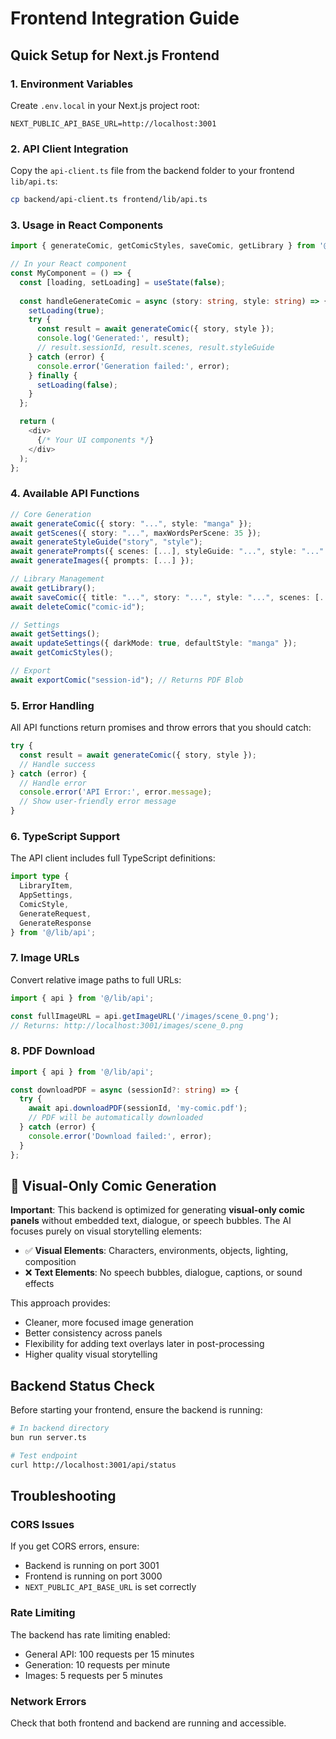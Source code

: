 # Frontend Integration Guide

## Quick Setup for Next.js Frontend

### 1. Environment Variables
Create `.env.local` in your Next.js project root:

```env
NEXT_PUBLIC_API_BASE_URL=http://localhost:3001
```

### 2. API Client Integration
Copy the `api-client.ts` file from the backend folder to your frontend `lib/api.ts`:

```bash
cp backend/api-client.ts frontend/lib/api.ts
```

### 3. Usage in React Components

```typescript
import { generateComic, getComicStyles, saveComic, getLibrary } from '@/lib/api';

// In your React component
const MyComponent = () => {
  const [loading, setLoading] = useState(false);
  
  const handleGenerateComic = async (story: string, style: string) => {
    setLoading(true);
    try {
      const result = await generateComic({ story, style });
      console.log('Generated:', result);
      // result.sessionId, result.scenes, result.styleGuide
    } catch (error) {
      console.error('Generation failed:', error);
    } finally {
      setLoading(false);
    }
  };

  return (
    <div>
      {/* Your UI components */}
    </div>
  );
};
```

### 4. Available API Functions

```typescript
// Core Generation
await generateComic({ story: "...", style: "manga" });
await getScenes({ story: "...", maxWordsPerScene: 35 });
await generateStyleGuide("story", "style");
await generatePrompts({ scenes: [...], styleGuide: "...", style: "..." });
await generateImages({ prompts: [...] });

// Library Management
await getLibrary();
await saveComic({ title: "...", story: "...", style: "...", scenes: [...] });
await deleteComic("comic-id");

// Settings
await getSettings();
await updateSettings({ darkMode: true, defaultStyle: "manga" });
await getComicStyles();

// Export
await exportComic("session-id"); // Returns PDF Blob
```

### 5. Error Handling

All API functions return promises and throw errors that you should catch:

```typescript
try {
  const result = await generateComic({ story, style });
  // Handle success
} catch (error) {
  // Handle error
  console.error('API Error:', error.message);
  // Show user-friendly error message
}
```

### 6. TypeScript Support

The API client includes full TypeScript definitions:

```typescript
import type { 
  LibraryItem, 
  AppSettings, 
  ComicStyle,
  GenerateRequest,
  GenerateResponse 
} from '@/lib/api';
```

### 7. Image URLs

Convert relative image paths to full URLs:

```typescript
import { api } from '@/lib/api';

const fullImageURL = api.getImageURL('/images/scene_0.png');
// Returns: http://localhost:3001/images/scene_0.png
```

### 8. PDF Download

```typescript
import { api } from '@/lib/api';

const downloadPDF = async (sessionId?: string) => {
  try {
    await api.downloadPDF(sessionId, 'my-comic.pdf');
    // PDF will be automatically downloaded
  } catch (error) {
    console.error('Download failed:', error);
  }
};
```

## 🎨 Visual-Only Comic Generation

**Important**: This backend is optimized for generating **visual-only comic panels** without embedded text, dialogue, or speech bubbles. The AI focuses purely on visual storytelling elements:

- ✅ **Visual Elements**: Characters, environments, objects, lighting, composition
- ❌ **Text Elements**: No speech bubbles, dialogue, captions, or sound effects

This approach provides:
- Cleaner, more focused image generation
- Better consistency across panels
- Flexibility for adding text overlays later in post-processing
- Higher quality visual storytelling

## Backend Status Check

Before starting your frontend, ensure the backend is running:

```bash
# In backend directory
bun run server.ts

# Test endpoint
curl http://localhost:3001/api/status
```

## Troubleshooting

### CORS Issues
If you get CORS errors, ensure:
- Backend is running on port 3001
- Frontend is running on port 3000  
- `NEXT_PUBLIC_API_BASE_URL` is set correctly

### Rate Limiting
The backend has rate limiting enabled:
- General API: 100 requests per 15 minutes
- Generation: 10 requests per minute
- Images: 5 requests per 5 minutes

### Network Errors
Check that both frontend and backend are running and accessible.
